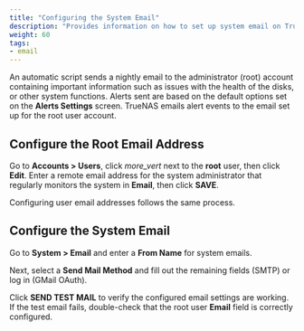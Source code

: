 ```yaml
---
title: "Configuring the System Email"
description: "Provides information on how to set up system email on TrueNAS CORE."
weight: 60
tags:
- email
---
```


An automatic script sends a nightly email to the administrator (root) account containing important information such as issues with the health of the disks, or other system functions. 
Alerts sent are based on the default options set on the **Alerts Settings** screen.
TrueNAS emails alert events to the email set up for the root user account.

## Configure the Root Email Address

Go to **Accounts > Users**, click <i class="material-icons" aria-hidden="true" title="Options">more_vert</i> next to the **root** user, then click **Edit**.
Enter a remote email address for the system administrator that regularly monitors the system in **Email**, then click **SAVE**.

Configuring user email addresses follows the same process.

## Configure the System Email

Go to **System > Email** and enter a **From Name** for system emails.

Next, select a **Send Mail Method** and fill out the remaining fields (SMTP) or log in (GMail OAuth).

Click **SEND TEST MAIL** to verify the configured email settings are working.
If the test email fails, double-check that the root user **Email** field is correctly configured.
